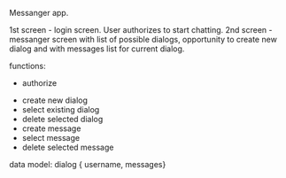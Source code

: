 Messanger app.

1st screen - login screen. User authorizes to start chatting.
2nd screen - messanger screen with list of possible dialogs, opportunity to create new dialog and with messages list for current dialog.

functions:
  * authorize
  - create new dialog
  - select existing dialog
  - delete selected dialog
  - create message
  - select message
  - delete selected message

data model: dialog { username, messages}
